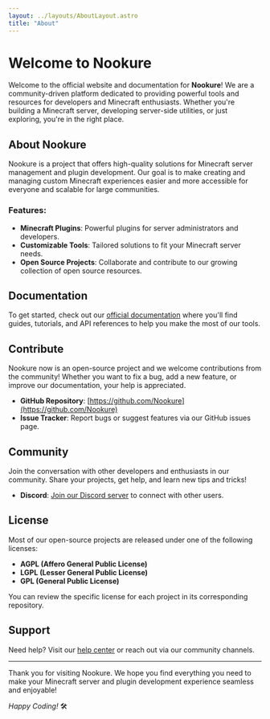 ```yaml
---
layout: ../layouts/AboutLayout.astro
title: "About"
---
```


# Welcome to Nookure

Welcome to the official website and documentation for **Nookure**! We are a community-driven platform dedicated to providing powerful tools and resources for developers and Minecraft enthusiasts. Whether you're building a Minecraft server, developing server-side utilities, or just exploring, you're in the right place.

## About Nookure

Nookure is a project that offers high-quality solutions for Minecraft server management and plugin development. Our goal is to make creating and managing custom Minecraft experiences easier and more accessible for everyone and scalable for large communities.

### Features:
- **Minecraft Plugins**: Powerful plugins for server administrators and developers.
- **Customizable Tools**: Tailored solutions to fit your Minecraft server needs.
- **Open Source Projects**: Collaborate and contribute to our growing collection of open source resources.

## Documentation

To get started, check out our [official documentation](https://docs.nookure.com/) where you'll find guides, tutorials, and API references to help you make the most of our tools.

## Contribute

Nookure now is an open-source project and we welcome contributions from the community! Whether you want to fix a bug, add a new feature, or improve our documentation, your help is appreciated.

- **GitHub Repository**: [https://github.com/Nookure](https://github.com/Nookure)
- **Issue Tracker**: Report bugs or suggest features via our GitHub issues page.

## Community

Join the conversation with other developers and enthusiasts in our community. Share your projects, get help, and learn new tips and tricks!

- **Discord**: [Join our Discord server](https://discord.nookure.com) to connect with other users.

<!-- ## Getting Started

TODO: Add download page and code examples

### 1. Install a Plugin
- Visit the [downloads page](https://nookure.com/downloads) to find the latest plugin releases.
- Follow the installation guide in the documentation to integrate the plugin into your server.

### 2. Explore Code Examples
- Check out our [GitHub repository](https://github.com/Nookure) for code samples and ongoing projects.
  
### 3. Stay Updated
Keep up with the latest news, updates, and releases by following us on our social media and community channels. -->

## License

Most of our open-source projects are released under one of the following licenses:
- **AGPL (Affero General Public License)**
- **LGPL (Lesser General Public License)**
- **GPL (General Public License)**

You can review the specific license for each project in its corresponding repository.

## Support

Need help? Visit our [help center](https://support.nookure.com) or reach out via our community channels.

---

Thank you for visiting Nookure. We hope you find everything you need to make your Minecraft server and plugin development experience seamless and enjoyable!

*Happy Coding!* 🛠️
